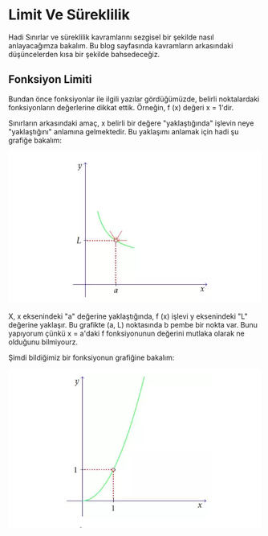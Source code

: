 # Limit Ve Süreklilik

Hadi Sınırlar ve süreklilik kavramlarını sezgisel bir şekilde nasıl anlayacağımza  bakalım. Bu blog sayfasında  kavramların arkasındaki düşüncelerden  kısa bir şekilde bahsedeceğiz. 

## Fonksiyon Limiti

Bundan önce fonksiyonlar ile ilgili yazılar gördüğümüzde, belirli noktalardaki fonksiyonların değerlerine dikkat ettik. Örneğin, f (x) değeri x = 1'dir.

Sınırların arkasındaki amaç, x belirli bir değere "yaklaştığında" işlevin neye "yaklaştığını" anlamına gelmektedir. Bu yaklaşımı anlamak için hadi  şu grafiğe bakalım:

![alt text](/Limit%20img/img1.png) <br/>

X, x eksenindeki "a" değerine yaklaştığında, f (x) işlevi y eksenindeki "L" değerine yaklaşır. Bu grafikte (a, L) noktasında b pembe bir nokta var. Bunu yapıyorum çünkü x = a'daki f fonksiyonunun değerini mutlaka olarak ne olduğunu bilmiyourz.

 Şimdi bildiğimiz bir fonksiyonun grafiğine bakalım:

 ![alt text](/Limit%20img/img2.png)


